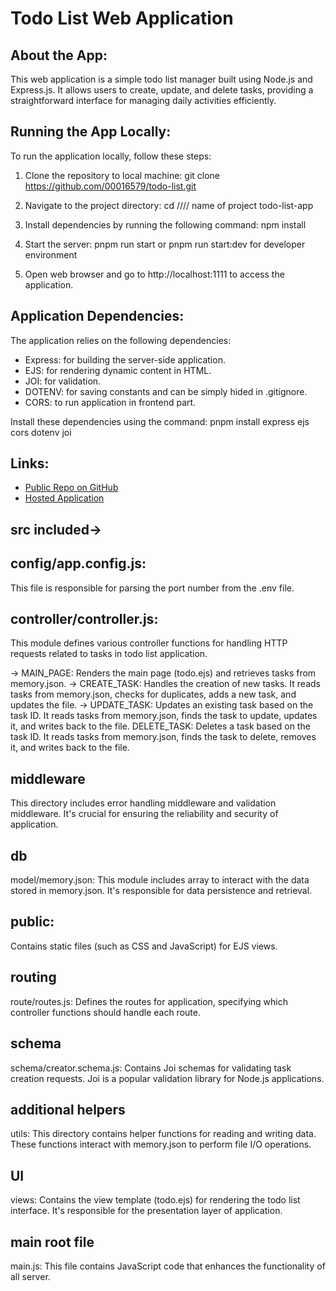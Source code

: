 # Todo List Web Application

## About the App:
This web application is a simple todo list manager built using Node.js and Express.js. It allows users to create, update, and delete tasks, providing a straightforward interface for managing daily activities efficiently.

## Running the App Locally:
To run the application locally, follow these steps:

1. Clone the repository to  local machine:
    git clone  https://github.com/00016579/todo-list.git


2. Navigate to the project directory:
    cd  //// name of project   todo-list-app


3. Install dependencies by running the following command:
    npm install

4. Start the server:
    pnpm run start or pnpm run start:dev for developer environment


5. Open  web browser and go to http://localhost:1111 to access the application.

## Application Dependencies:
The application relies on the following dependencies:
- Express: for building the server-side application.
- EJS: for rendering dynamic content in HTML.
- JOI: for validation.
- DOTENV: for saving constants and can be simply hided in .gitignore.
- CORS: to run application in frontend part.

Install these dependencies using the command:
    pnpm install express ejs cors dotenv joi


## Links:
- [Public Repo on GitHub]('https://github.com/Ismoil-JS/west-todo.git')
- [Hosted Application]('https://west.tasksforwork.uz/api/main')


## src included->
## config/app.config.js: 
This file is responsible for parsing the port number from the .env file. 

## controller/controller.js: 
This module defines various controller functions for handling HTTP requests related to tasks in todo list application.

-> MAIN_PAGE: Renders the main page (todo.ejs) and retrieves tasks from memory.json.
-> CREATE_TASK: Handles the creation of new tasks. It reads tasks from memory.json, checks for duplicates, adds a new task, and updates the file.
-> UPDATE_TASK: Updates an existing task based on the task ID. It reads tasks from memory.json, finds the task to update, updates it, and writes back to the file.
DELETE_TASK: Deletes a task based on the task ID. It reads tasks from memory.json, finds the task to delete, removes it, and writes back to the file.

## middleware
This directory includes error handling middleware and validation middleware. It's crucial for ensuring the reliability and security of  application.

## db
model/memory.json: This module includes array to interact with the data stored in memory.json. It's responsible for data persistence and retrieval.

## public:
Contains static files (such as CSS and JavaScript) for EJS views.


## routing
route/routes.js: Defines the routes for  application, specifying which controller functions should handle each route.


## schema
schema/creator.schema.js: Contains Joi schemas for validating task creation requests. Joi is a popular validation library for Node.js applications.


## additional helpers
utils: This directory contains helper functions for reading and writing data. These functions interact with memory.json to perform file I/O operations.


## UI
views: Contains the view template (todo.ejs) for rendering the todo list interface. It's responsible for the presentation layer of  application.


## main root file
main.js: This file contains JavaScript code that enhances the functionality of all server.